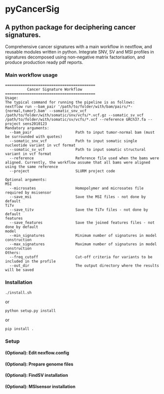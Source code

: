 # pyCancerSig
## A python package for deciphering cancer signatures.

Comprehensive cancer signatures with a main workflow in nextflow, and reusable modules written in python.
Integrate SNV, SV and MSI profiles in signatures decomposed using non-negative matrix factorisation, and produce production ready pdf reports. 

### Main workflow usage

    =========================================
              Cancer Signature Workflow
    =========================================
    Usage:
    The typical command for running the pipeline is as follows:
    nextflow run --bam_pair '/path/to/folder/with/bam/pairs/*-{normal,tumor}.bam' --somatic_snv_vcf /path/to/folder/with/somatic/snv/vcfs/*.vcf.gz --somatic_sv_vcf /path/to/folder/with/somatic/sv/vcfs/*.vcf --reference GRCh37.fa --project sens2010123
    Mandatory arguments:
      --bam_pair                    Path to input tumor-normal bam (must be surrounded with quotes)
      --somatic_snv_vcf             Path to input somatic single nucleotide variant in vcf format
      --somatic_sv_vcf              Path to input somatic structural variant in vcf format
      --reference                   Reference file used when the bams were aligned. Currently, the workflow assume that all bams were aligned using the same reference
      --project                     SLURM project code

    Optional arguments:
    MSI
      --microsates                  Homopolymer and microsates file required by msisensor
      --save_msi                    Save the MSI files - not done by default
    TiTv
      --save_titv                   Save the TiTv files - not done by default
    features
      --save_features               Save the joined features files - not done by default
    model
      --min_signatures              Minimum number of signatures in model construction
      --max_signatures              Maximum number of signatures in model construction
    Others:
      --freq_cutoff                 Cut-off criteria for variants to be included in the profile
      --out_dir                     The output directory where the results will be saved
      
### Installation 

    ./install.sh

or 

    python setup.py install
    
or 

    pip install .
    
### Setup

#### (Optional): Edit nexflow.config

#### (Optional): Prepare genome files

#### (Optional): FindSV installation

#### (Optional): MSIsensor installation

